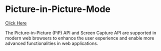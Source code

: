 # Picture-in-Picture-Mode
<a href="https://yogesh9389.github.io/Picture-in-Picture-Mode/">Click Here</a>

 The Picture-in-Picture (PiP) API and Screen Capture API are supported in modern web browsers to enhance the user experience and enable more advanced functionalities in web applications.
 
